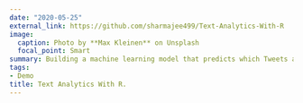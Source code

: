 ```yaml
---
date: "2020-05-25"
external_link: https://github.com/sharmajee499/Text-Analytics-With-R
image:
  caption: Photo by **Max Kleinen** on Unsplash
  focal_point: Smart
summary: Building a machine learning model that predicts which Tweets are about real disasters and which one’s aren’t. 
tags:
- Demo
title: Text Analytics With R.
---
```



